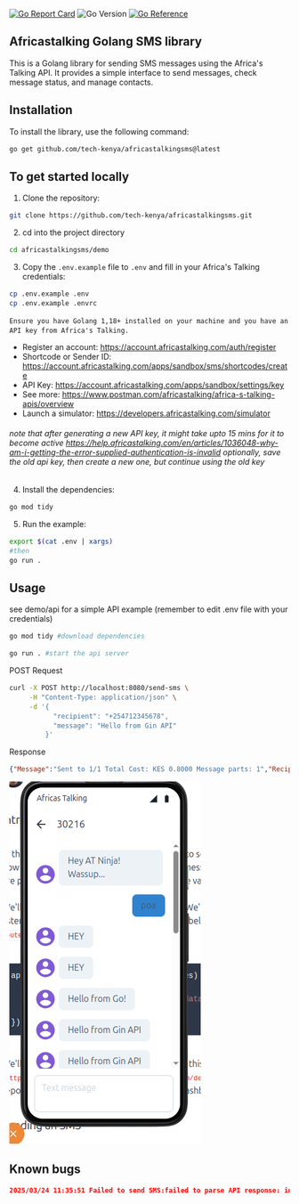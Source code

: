 [![Go Report Card](https://goreportcard.com/badge/github.com/Tech-Kenya/africastalking-sms-lib)](https://goreportcard.com/report/github.com/Tech-Kenya/africastalking-sms-lib)
![Go Version](https://img.shields.io/badge/Go-1.24-blue?style=flat&logo=go)
[![Go Reference](https://pkg.go.dev/badge/github.com/tech-kenya/africastalkingsms.svg)](https://pkg.go.dev/github.com/tech-kenya/africastalkingsms)

## Africastalking Golang SMS library

This is a Golang library for sending SMS messages using the Africa's Talking API. It provides a simple interface to send messages, check message status, and manage contacts.

## Installation

To install the library, use the following command:

```bash
go get github.com/tech-kenya/africastalkingsms@latest
```

## To get started locally

1. Clone the repository:

```bash
git clone https://github.com/tech-kenya/africastalkingsms.git
```

2. cd into the project directory

```bash
cd africastalkingsms/demo
```

3. Copy the `.env.example` file to `.env` and fill in your Africa's Talking credentials:

```bash
cp .env.example .env
cp .env.example .envrc
```

`Ensure you have Golang 1,18+ installed on your machine and you have an API key from Africa's Talking.`

- Register an account: <https://account.africastalking.com/auth/register>
- Shortcode or Sender ID: <https://account.africastalking.com/apps/sandbox/sms/shortcodes/create>
- API Key: <https://account.africastalking.com/apps/sandbox/settings/key>
- See more: <https://www.postman.com/africastalking/africa-s-talking-apis/overview>
- Launch a simulator: <https://developers.africastalking.com/simulator>

###### note that after generating a new API key, it might take upto 15 mins for it to become active <https://help.africastalking.com/en/articles/1036048-why-am-i-getting-the-error-supplied-authentication-is-invalid> optionally, save the old api key, then create a new one, but continue using the old key


4. Install the dependencies:

```bash
go mod tidy
```

5. Run the example:

```bash
export $(cat .env | xargs) 
#then
go run .
```

## Usage

see demo/api for a simple API example (remember to edit .env file with your credentials)

```bash
go mod tidy #download dependencies
```

```bash
go run . #start the api server
```

POST Request

```bash
curl -X POST http://localhost:8080/send-sms \
     -H "Content-Type: application/json" \
     -d '{
           "recipient": "+254712345678",
           "message": "Hello from Gin API"
         }'
```

Response

```json
{"Message":"Sent to 1/1 Total Cost: KES 0.8000 Message parts: 1","Recipients":[{"number":"+254....","cost":"KES 0.8000","status":"Success","statusCode":101,"messageId":"ATXid_ad8a62b0680a41351b1ea383b9b66fd1"}]}
```

![sample](demo/image.png)

## Known bugs

```json
2025/03/24 11:35:51 Failed to send SMS:failed to parse API response: invalid character 'T' looking for beginning of value
```
